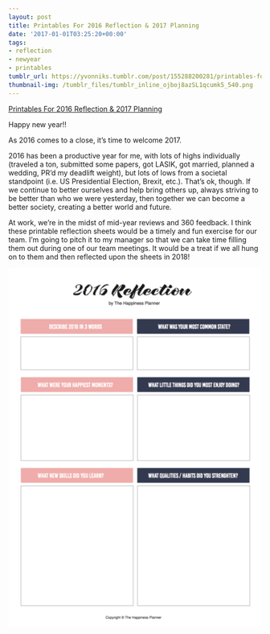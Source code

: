 ```yaml
---
layout: post
title: Printables For 2016 Reflection & 2017 Planning
date: '2017-01-01T03:25:20+00:00'
tags:
- reflection
- newyear
- printables
tumblr_url: https://yvonniks.tumblr.com/post/155288200281/printables-for-2016-reflection-2017-planning
thumbnail-img: /tumblr_files/tumblr_inline_ojboj8azSL1qcumk5_540.png
---
```

[Printables For 2016 Reflection & 2017 Planning](https://thehappinessplanner.com/pages/printables-for-2016-reflection-2017-planning)  

Happy new year!!&nbsp;

As 2016 comes to a close, it’s time to welcome 2017.&nbsp;

2016 has been a productive year for me, with lots of highs individually (traveled a ton, submitted some papers, got LASIK, got married, planned a wedding, PR’d my deadlift weight), but lots of lows from a societal standpoint (i.e. US Presidential Election, Brexit, etc.). That’s ok, though. If we continue to better ourselves and help bring others up, always striving to be better than who we were yesterday, then together we can become a better society, creating a better world and future.&nbsp;

At work, we’re in the midst of mid-year reviews and 360 feedback. I think these printable reflection sheets would be a timely and fun exercise for our team. I’m going to pitch it to my manager so that we can take time filling them out during one of our team meetings. It would be a treat if we all hung on to them and then reflected upon the sheets in 2018! &nbsp;&nbsp;

![](/tumblr_files/tumblr_inline_ojboj8azSL1qcumk5_540.png)
